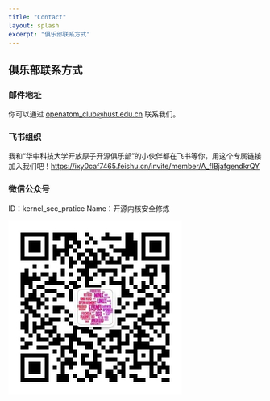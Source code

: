 ```yaml
---
title: "Contact"
layout: splash
excerpt: "俱乐部联系方式"
---
```


## 俱乐部联系方式

### 邮件地址

你可以通过 <openatom_club@hust.edu.cn> 联系我们。

### 飞书组织

我和“华中科技大学开放原子开源俱乐部”的小伙伴都在飞书等你，用这个专属链接加入我们吧！<https://ixy0caf7465.feishu.cn/invite/member/A_fIBjafgendkrQY>

### 微信公众号

ID：kernel_sec_pratice
Name：开源内核安全修炼

![公众号](/assets/images/20241009_club/20241009_club_QRcode_oc.jpg)